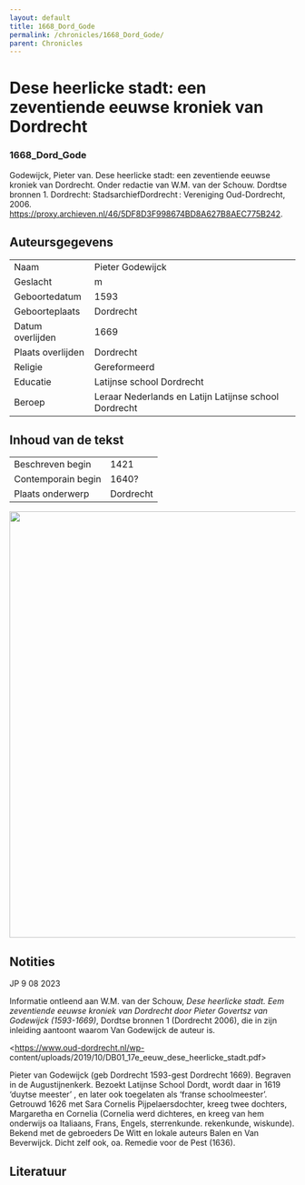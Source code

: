 ```yaml
---
layout: default
title: 1668_Dord_Gode
permalink: /chronicles/1668_Dord_Gode/
parent: Chronicles
--- 
```



# Dese heerlicke stadt: een zeventiende eeuwse kroniek van Dordrecht 

### 1668_Dord_Gode 

Godewijck, Pieter van. Dese heerlicke stadt: een zeventiende eeuwse kroniek van Dordrecht. Onder redactie van W.M. van der Schouw. Dordtse bronnen 1. Dordrecht: StadsarchiefDordrecht : Vereniging Oud-Dordrecht, 2006. https://proxy.archieven.nl/46/5DF8D3F998674BD8A627B8AEC775B242. 

## Auteursgegevens 

| | | 
| --------------- | --------------- | 
| Naam | Pieter Godewijck | 
| Geslacht | m | 
| Geboortedatum | 1593 | 
| Geboorteplaats | Dordrecht | 
| Datum overlijden | 1669 | 
| Plaats overlijden | Dordrecht | 
| Religie | Gereformeerd | 
| Educatie | Latijnse school Dordrecht | 
| Beroep | Leraar Nederlands en Latijn Latijnse school Dordrecht | 

## Inhoud van de tekst 

| | | 
| --------------- | --------------- | 
| Beschreven begin | 1421 | 
| Contemporain begin | 1640?  | 
| Plaats onderwerp | Dordrecht | 

[<img src="..\..\barplots_chronicles\1668_Dord_Gode.jpg" width="750"/>](..\..\barplots_chronicles\1668_Dord_Gode.jpg) 

## Notities 

JP 9 08 2023

Informatie ontleend aan W.M. van der Schouw, _Dese heerlicke stadt. Eem
zeventiende eeuwse kroniek van Dordrecht  door Pieter Govertsz van Godewijck
(1593-1669)_, Dordtse bronnen 1 (Dordrecht 2006), die in zijn inleiding
aantoont waarom Van Godewijck de auteur is.

<https://www.oud-dordrecht.nl/wp-
content/uploads/2019/10/DB01_17e_eeuw_dese_heerlicke_stadt.pdf>

Pieter van Godewijck (geb Dordrecht 1593-gest Dordrecht 1669). Begraven in de
Augustijnenkerk. Bezoekt Latijnse School Dordt, wordt daar in 1619 ‘duytse
meester’ , en later ook toegelaten als ‘franse schoolmeester’. Getrouwd 1626
met Sara Cornelis Pijpelaersdochter, kreeg twee dochters, Margaretha en
Cornelia (Cornelia werd dichteres, en kreeg van hem onderwijs oa Italiaans,
Frans, Engels, sterrenkunde. rekenkunde, wiskunde). Bekend met de gebroeders
De Witt en lokale auteurs Balen en Van Beverwijck. Dicht zelf ook, oa. Remedie
voor de Pest (1636).



## Literatuur 

